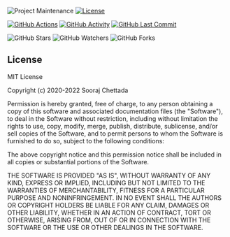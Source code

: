 ![Project Maintenance][maintenance-shield]
[![License][license-shield]](license)

[![GitHub Actions][actions-shield]][actions]
[![GitHub Activity][commits-shield]][commits]
[![GitHub Last Commit][last-commit-shield]][commits]

![GitHub Stars][stars-shield]
![GitHub Watchers][watchers-shield]
![GitHub Forks][forks-shield]

## License

MIT License

Copyright (c) 2020-2022 Sooraj Chettada

Permission is hereby granted, free of charge, to any person obtaining a copy
of this software and associated documentation files (the "Software"), to deal
in the Software without restriction, including without limitation the rights
to use, copy, modify, merge, publish, distribute, sublicense, and/or sell
copies of the Software, and to permit persons to whom the Software is
furnished to do so, subject to the following conditions:

The above copyright notice and this permission notice shall be included in all
copies or substantial portions of the Software.

THE SOFTWARE IS PROVIDED "AS IS", WITHOUT WARRANTY OF ANY KIND, EXPRESS OR
IMPLIED, INCLUDING BUT NOT LIMITED TO THE WARRANTIES OF MERCHANTABILITY,
FITNESS FOR A PARTICULAR PURPOSE AND NONINFRINGEMENT. IN NO EVENT SHALL THE
AUTHORS OR COPYRIGHT HOLDERS BE LIABLE FOR ANY CLAIM, DAMAGES OR OTHER
LIABILITY, WHETHER IN AN ACTION OF CONTRACT, TORT OR OTHERWISE, ARISING FROM,
OUT OF OR IN CONNECTION WITH THE SOFTWARE OR THE USE OR OTHER DEALINGS IN THE
SOFTWARE.

[commits-shield]: https://img.shields.io/github/commit-activity/y/schettada/homeassistant.svg
[commits]: https://github.com/schettada/homeassistant/commits/master
[contributors]: https://github.com/schettada/homeassistant/graphs/contributors
[schettada]: https://github.com/schettada
[actions-shield]: https://github.com/schettada/homeassistant/workflows/Home%20Assistant%20CI/badge.svg
[actions]: https://github.com/schettada/homeassistant/actions
[home-assistant]: https://home-assistant.io
[issue]: https://github.com/schettada/homeassistant/issues
[license-shield]: https://img.shields.io/github/license/schettada/homeassistant.svg
[maintenance-shield]: https://img.shields.io/maintenance/yes/2022.svg
[last-commit-shield]: https://img.shields.io/github/last-commit/schettada/homeassistant.svg
[stars-shield]: https://img.shields.io/github/stars/schettada/homeassistant.svg?style=social&label=Stars
[forks-shield]: https://img.shields.io/github/forks/schettada/homeassistant.svg?style=social&label=Forks
[watchers-shield]: https://img.shields.io/github/watchers/schettada/homeassistant.svg?style=social&label=Watchers
[license]: https://github.com/schettada/homeassistant/blob/master/LICENSE.md